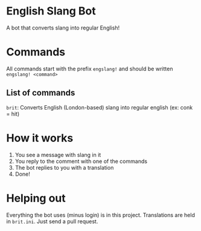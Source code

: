 English Slang Bot
=================
A bot that converts slang into regular English!

# Commands
All commands start with the prefix `engslang!` and should be written `engslang! <command>`

## List of commands

`brit`: Converts English (London-based) slang into regular english (ex: conk = hit)

# How it works

1) You see a message with slang in it
2) You reply to the comment with one of the commands
3) The bot replies to you with a translation
4) Done!

# Helping out
Everything the bot uses (minus login) is in this project. Translations are held in `brit.ini`. Just send a pull request.
